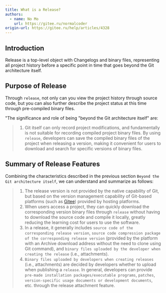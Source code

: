```yaml
---
title: What is a Release?
authors:
  - name: No Mo
    url: https://gitee.ru/normalcoder
origin-url: https://gitee.ru/help/articles/4328
---
```


## Introduction

Release is a top-level object with Changelogs and binary files, representing all project history before a specific point in time that goes beyond the Git architecture itself.

## Purpose of Release

Through `release`, not only can you view the project history through source code, but you can also further describe the project status at this time through pre-compiled binary files.

"The significance and role of being "beyond the Git architecture itself" are:
>
> 1. Git itself can only record project modifications, and fundamentally is not suitable for recording compiled project binary files.
By using `release`, developers can save the compiled binary files of the project when releasing a version, making it convenient for users to download and search for specific versions of binary files.

## Summary of Release Features

Combining the characteristics described in the previous section `Beyond the Git architecture itself`, we can understand and summarize as follows:

> 1. The release version is not provided by the native capability of Git, but based on the version management capability of Git-based platforms (such as [Gitee]) provided by hosting platforms.
> 2. When users access a project, they can quickly download the corresponding version binary files through `release` without having to download the source code and compile it locally, greatly reducing the learning cost for users to use the software.
> 3. In a release, it generally includes `source code of the corresponding release version`, `source code compression package of the corresponding release version` (provided by the platform with an Archive download address without the need to clone using Git command), and `binary files uploaded by the developer when creating the release` (i.e., attachments).
> 4. `Binary files uploaded by developers when creating releases` (i.e., attachments) are decided by developers whether to upload when publishing a `release`. In general, developers can provide `pre-made installation packages/executable programs`, `patches`, `version-specific usage documents or development documents`, etc. through the release attachment feature.

[gitee]: https://gitee.ru